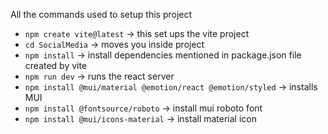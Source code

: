 All the commands used to setup this project

- `npm create vite@latest` -> this set ups the vite project
- `cd SocialMedia` -> moves you inside project 
- `npm install` -> install dependencies mentioned in package.json file created by vite
- `npm run dev` -> runs the react server
- `npm install @mui/material @emotion/react @emotion/styled` -> installs MUI
- `npm install @fontsource/roboto` -> install mui roboto font
- `npm install @mui/icons-material` -> install material icon